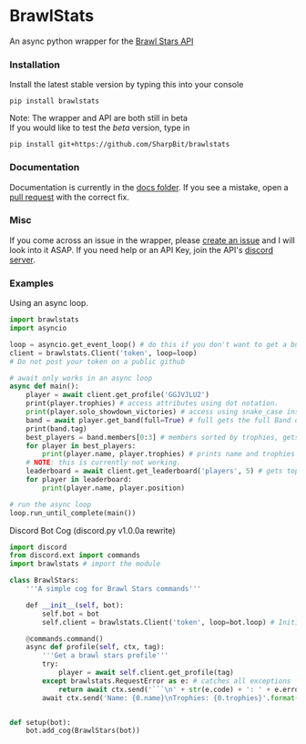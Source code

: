 # BrawlStats
An async python wrapper for the [Brawl Stars API](http://brawlapi.cf/api)
### Installation
Install the latest stable version by typing this into your console
```
pip install brawlstats
```
Note: The wrapper and API are both still in beta<br>
If you would like to test the *beta* version, type in
```
pip install git+https://github.com/SharpBit/brawlstats
```
### Documentation
Documentation is currently in the [docs folder](https://github.com/SharpBit/brawlstats/tree/master/docs). If you see a mistake, open a [pull request](https://github.com/SharpBit/brawlstats/pulls) with the correct fix.
### Misc
If you come across an issue in the wrapper, please [create an issue](https://github.com/SharpBit/brawlstats/issues) and I will look into it ASAP. If you need help or an API Key, join the API's [discord server](https://discord.me/BrawlAPI).

### Examples

Using an async loop.
```py
import brawlstats
import asyncio

loop = asyncio.get_event_loop() # do this if you don't want to get a bunch of warnings
client = brawlstats.Client('token', loop=loop)
# Do not post your token on a public github

# await only works in an async loop
async def main():
    player = await client.get_profile('GGJVJLU2')
    print(player.trophies) # access attributes using dot notation.
    print(player.solo_showdown_victories) # access using snake_case instead of camelCase
    band = await player.get_band(full=True) # full gets the full Band object
    print(band.tag)
    best_players = band.members[0:3] # members sorted by trophies, gets best 3 players
    for player in best_players:
        print(player.name, player.trophies) # prints name and trophies
    # NOTE: this is currently not working.
    leaderboard = await client.get_leaderboard('players', 5) # gets top 5 players
    for player in leaderboard:
        print(player.name, player.position)

# run the async loop
loop.run_until_complete(main())
```
Discord Bot Cog (discord.py v1.0.0a rewrite)
```py
import discord
from discord.ext import commands
import brawlstats # import the module

class BrawlStars:
    '''A simple cog for Brawl Stars commands'''

    def __init__(self, bot):
        self.bot = bot
        self.client = brawlstats.Client('token', loop=bot.loop) # Initiliaze the client using the bot loop

    @commands.command()
    async def profile(self, ctx, tag):
        '''Get a brawl stars profile'''
        try:
            player = await self.client.get_profile(tag)
        except brawlstats.RequestError as e: # catches all exceptions
            return await ctx.send('```\n' + str(e.code) + ': ' + e.error + '\n```') # sends code and error message
        await ctx.send('Name: {0.name}\nTrophies: {0.trophies}'.format(player)) # sends player name and trophies


def setup(bot):
    bot.add_cog(BrawlStars(bot))
```

